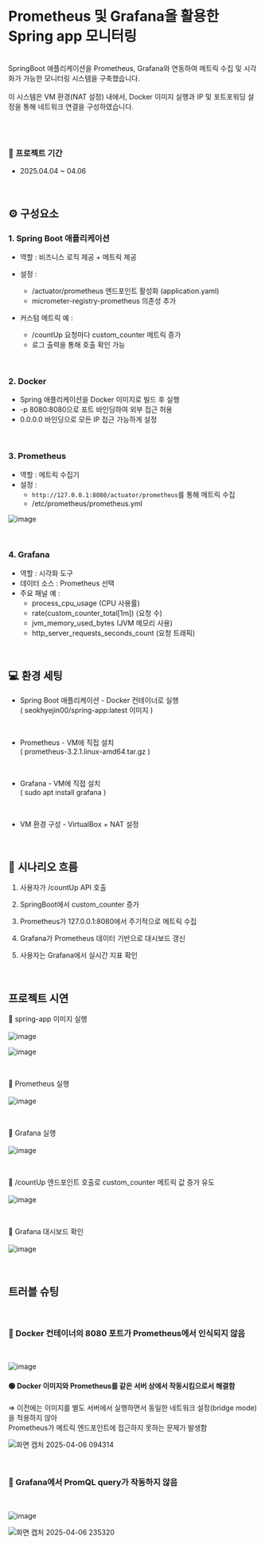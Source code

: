 # Prometheus 및 Grafana을 활용한 Spring app 모니터링
<br>
SpringBoot 애플리케이션을 Prometheus, Grafana와 연동하여 메트릭 수집 및 시각화가 가능한 모니터링 시스템을 구축했습니다. <br><br>
이 시스템은 VM 환경(NAT 설정) 내에서, Docker 이미지 실행과 IP 및 포트포워딩 설정을 통해 네트워크 연결을 구성하였습니다.

<br><br>

### 📆 프로젝트 기간
- 2025.04.04 ~ 04.06
<br>

## ⚙ 구성요소

### 1. Spring Boot 애플리케이션

- 역할 : 비즈니스 로직 제공 + 메트릭 제공
- 설정 : <br>
    - /actuator/prometheus 엔드포인트 활성화 (application.yaml)
    - micrometer-registry-prometheus 의존성 추가

- 커스텀 메트릭 예 :
    - /countUp 요청마다 custom_counter 메트릭 증가
    - 로그 출력을 통해 호출 확인 가능

<br>  

### 2. Docker

- Spring 애플리케이션을 Docker 이미지로 빌드 후 실행
- -p 8080:8080으로 포트 바인딩하여 외부 접근 허용
- 0.0.0.0 바인딩으로 모든 IP 접근 가능하게 설정

<br>

### 3. Prometheus

- 역할 : 메트릭 수집기
- 설정 : <br>
    - `http://127.0.0.1:8080/actuator/prometheus`를 통해 메트릭 수집
    - /etc/prometheus/prometheus.yml <br>
    
![image](https://github.com/user-attachments/assets/4303be1b-a5bc-45f7-91ee-cb503f46ad6f)

<br>

### 4. Grafana

- 역할 : 시각화 도구
- 데이터 소스 : Prometheus 선택
- 주요 패널 예 : <br>
    - process_cpu_usage (CPU 사용률)
    - rate(custom_counter_total[1m]) (요청 수)
    - jvm_memory_used_bytes (JVM 메모리 사용)
    - http_server_requests_seconds_count (요청 트래픽)

<br>

## 💻 환경 세팅

- Spring Boot 애플리케이션 - Docker 컨테이너로 실행 <br>
( seokhyejin00/spring-app:latest 이미지 ) 

<br>

- Prometheus - VM에 직접 설치 <br>
( prometheus-3.2.1.linux-amd64.tar.gz )

<br>

- Grafana - VM에 직접 설치 <br>
( sudo apt install grafana )

<br>

- VM 환경 구성 - VirtualBox + NAT 설정

<br>

## 🎨 시나리오 흐름

1. 사용자가 /countUp API 호출

2. SpringBoot에서 custom_counter 증가

3. Prometheus가 127.0.0.1:8080에서 주기적으로 메트릭 수집

4. Grafana가 Prometheus 데이터 기반으로 대시보드 갱신

5. 사용자는 Grafana에서 실시간 지표 확인

<br>

## 프로젝트 시연

🔹 spring-app 이미지 실행 <br><br>
![image](https://github.com/user-attachments/assets/92057c42-203c-4a31-abda-eaa98a84e08c)

![image](https://github.com/user-attachments/assets/129d0eec-02fe-4b53-8900-95902c01a107)

<br>

🔹 Prometheus 실행 <br><br>
![image](https://github.com/user-attachments/assets/40f5e8e2-815e-42a6-942b-467bfab82515)

<br>

🔹 Grafana 실행 <br><br>
![image](https://github.com/user-attachments/assets/8d9ff131-7cbb-472a-a2af-6fa7e39fb362)

<br>

🔹 /countUp 엔드포인트 호출로 custom_counter 메트릭 값 증가 유도 <br><br>
![image](https://github.com/user-attachments/assets/c4ce7cfa-36cb-4bef-8c3e-2787c8aaafb8)

<br>

🔹 Grafana 대시보드 확인 <br><br>
![image](https://github.com/user-attachments/assets/e939cba2-a973-4dfe-b21f-190ed02a09ff)

<br>

## 트러블 슈팅

<br>

### 🔴 Docker 컨테이너의 8080 포트가 Prometheus에서 인식되지 않음

<br>

![image](https://github.com/user-attachments/assets/50f171d6-c0d0-49dd-bf5f-352cf296607a)

#### 🟢 Docker 이미지와 Prometheus를 같은 서버 상에서 작동시킴으로서 해결함
⇒ 이전에는 이미지를 별도 서버에서 실행하면서 동일한 네트워크 설정(bridge mode)을 적용하지 않아 <br> Prometheus가 메트릭 엔드포인트에 접근하지 못하는 문제가 발생함

![화면 캡처 2025-04-06 094314](https://github.com/user-attachments/assets/0c79fe03-2678-4564-8e0c-f7ad6f955284)

<br>

### 🔴 Grafana에서 PromQL query가 작동하지 않음

<br>

![image](https://github.com/user-attachments/assets/86aef58f-8ebb-4191-adf1-d5e03d7c2a6d)

![화면 캡처 2025-04-06 235320](https://github.com/user-attachments/assets/d8aef7ed-5eb7-4bc9-9569-60563a80037c)








  



